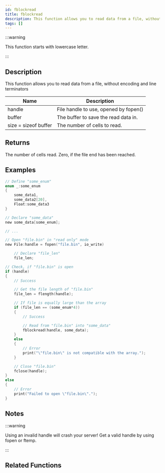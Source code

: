 ```yaml
---
id: fblockread
title: fblockread
description: This function allows you to read data from a file, without encoding and line terminators.
tags: []
---
```


:::warning

This function starts with lowercase letter.

:::

## Description

This function allows you to read data from a file, without encoding and line terminators

| Name                 | Description                           |
| -------------------- | ------------------------------------- |
| handle               | File handle to use, opened by fopen() |
| buffer               | The buffer to save the read data in.  |
| size = sizeof buffer | The number of cells to read.          |

## Returns

The number of cells read. Zero, if the file end has been reached.

## Examples

```c
// Define "some_enum"
enum _:some_enum
{
    some_data1,
    some_data2[20],
    Float:some_data3
}

// Declare "some_data"
new some_data[some_enum];

// ...

// Open "file.bin" in "read only" mode
new File:handle = fopen("file.bin", io_write)

    // Declare "file_len"
    file_len;

// Check, if "file.bin" is open
if (handle)
{
    // Success

    // Get the file length of "file.bin"
    file_len = flength(handle);

    // If file is equally large than the array
    if (file_len == (some_enum*4))
    {
        // Success

        // Read from "file.bin" into "some_data"
        fblockread(handle, some_data);
    }
    else
    {
        // Error
        print("\"file.bin\" is not compatible with the array.");
    }

    // Close "file.bin"
    fclose(handle);
}
else
{
    // Error
    print("Failed to open \"file.bin\".");
}
```

## Notes

:::warning

Using an invalid handle will crash your server! Get a valid handle by using fopen or ftemp.

:::

## Related Functions
